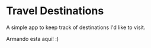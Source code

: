 # Travel Destinations

A simple app to keep track of destinations I'd like to visit.

Armando esta aqui! :)
